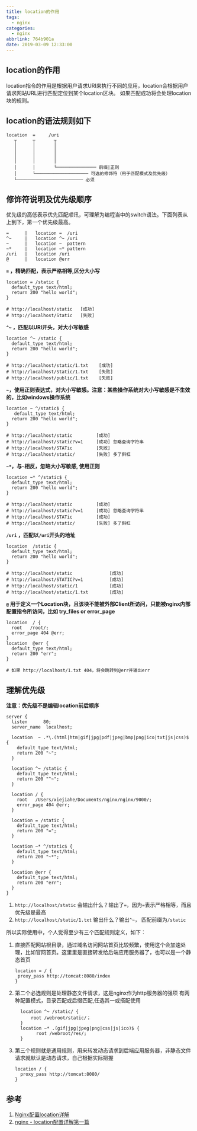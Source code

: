 ```yaml
---
title: location的作用
tags:
  - nginx
categories:
  - nginx
abbrlink: 764b901a
date: 2019-03-09 12:33:00
---
```

## location的作用
location指令的作用是根据用户请求URI来执行不同的应用，location会根据用户请求网站URL进行匹配定位到某个location区块。 如果匹配成功将会处理location块的规则。

## location的语法规则如下
```
location  =     /uri
   ┬      ┬       ┬
   │      │       │
   │      │       │
   │      │       │
   │      │       │
   │      │       └─────────────── 前缀|正则
   │      └──────────────────── 可选的修饰符（用于匹配模式及优先级）
   └───────────────────────── 必须
```
<!-- more -->
## 修饰符说明及优先级顺序
优先级的高低表示优先匹配顺讯，可理解为编程当中的switch语法。下面列表从上到下，第一个优先级最高。
``` 
=      |   location =  /uri
^~     |   location ^~ /uri
~      |   location ~  pattern
~*     |   location ~* pattern
/uri   |   location /uri
@      |   location @err
```
**`=` ，精确匹配，表示严格相等,区分大小写**
```nginx
location = /static {
  default_type text/html;
  return 200 "hello world";
}

# http://localhost/static   [成功]
# http://localhost/Static   [失败]
```

**`^~` ，匹配以URI开头，对大小写敏感**
```  nginx
location ^~ /static {
  default_type text/html;
  return 200 "hello world";
}

# http://localhost/static/1.txt    [成功]
# http://localhost/Static/1.txt    [失败]
# http://localhost/public/1.txt    [失败]
```

**`~`，使用正则表达式，对大小写敏感。注意：某些操作系统对大小写敏感是不生效的，比如windows操作系统**
``` nginx
location ~ ^/static$ {
   default_type text/html;
  return 200 "hello world";
}

# http://localhost/static         [成功]
# http://localhost/static?v=1     [成功] 忽略查询字符串
# http://localhost/STATic         [失败]
# http://localhost/static/        [失败] 多了斜杠
```

**`~*`，与`~`相反，忽略大小写敏感, 使用正则**
``` nginx
location ~* ^/static$ {
  default_type text/html;
  return 200 "hello world";
}

# http://localhost/static         [成功]
# http://localhost/static?v=1     [成功] 忽略查询字符串
# http://localhost/STATic         [成功]
# http://localhost/static/        [失败] 多了斜杠
```

**`/uri` ，匹配以`/uri`开头的地址**
``` nginx
location  /static {
  default_type text/html;
  return 200 "hello world";
}

# http://localhost/static              [成功]
# http://localhost/STATIC?v=1          [成功]
# http://localhost/static/1            [成功]
# http://localhost/static/1.txt        [成功]
```

**`@` 用于定义一个Location块，且该块不能被外部Client所访问，只能被nginx内部配置指令所访问，比如 try_files or error_page**
``` nginx
location  / {
  root   /root/;
  error_page 404 @err;
}
location  @err {
  default_type text/html;
  return 200 "err";
}

# 如果 http://localhost/1.txt 404，将会跳转到@err并输出err
```
## 理解优先级
**注意：优先级不是编辑location前后顺序**
``` nginx
server {
  listen      80;
  server_name  localhost;

  location  ~ .*\.(html|htm|gif|jpg|pdf|jpeg|bmp|png|ico|txt|js|css)$ {
    default_type text/html;
    return 200 "~";
  }

  location ^~ /static {
    default_type text/html;
    return 200 "^~";
  }

  location / {
    root   /Users/xiejiahe/Documents/nginx/nginx/9000/;
    error_page 404 @err;
  }

  location = /static {
    default_type text/html;
    return 200 "=";
  }

  location ~* ^/static$ {
    default_type text/html;
    return 200 "~*";
  }

  location @err {
    default_type text/html;
    return 200 "err";
  }
}
```
1. `http://localhost/static` 会输出什么？输出了`=`，因为`=`表示严格相等，而且优先级是最高
2. `http://localhost/static/1.txt` 输出什么？输出`^~`， 匹配前缀为`/static`

所以实际使用中，个人觉得至少有三个匹配规则定义，如下：
1. 直接匹配网站根目录，通过域名访问网站首页比较频繁，使用这个会加速处理，比如官网首页。这里里是直接转发给后端应用服务器了，也可以是一个静态首页
   ```nginx
   location = / {
   	proxy_pass http://tomcat:8080/index
   }
   ```
2.  第二个必选规则是处理静态文件请求，这是nginx作为http服务器的强项
    有两种配置模式，目录匹配或后缀匹配,任选其一或搭配使用
    ```nginx
      location ^~ /static/ {
      	  root /webroot/static/；
      }
      location ~* .(gif|jpg|jpeg|png|css|js|ico)$ {
        	root /webroot/res/;
      }
    ```

3. 第三个规则就是通用规则，用来转发动态请求到后端应用服务器，非静态文件请求就默认是动态请求，自己根据实际把握
   ``` nginx
   location / {
   	 proxy_pass http://tomcat:8080/
   }
   ```

## 参考

1. [Nginx配置location详解](https://www.jianshu.com/p/653d2ce0caf3)
2. [nginx - location配置详解第一篇](https://juejin.im/entry/5b10a08ae51d4506ca62b5ec)